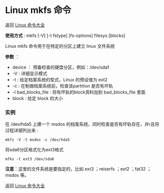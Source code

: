 # Linux mkfs 命令

返回 [Linux 命令大全](https://ahuang007.github.com/Linux-Command)

**使用方式** : mkfs [-V] [-t fstype] [fs-options] filesys [blocks]

Linux mkfs 命令用于在特定的分区上建立 linux 文件系统

**参数** ：

- device ： 预备检查的硬盘分区，例如：/dev/sda1
- -V : 详细显示模式
- -t : 给定档案系统的型式，Linux 的预设值为 ext2
- -c : 在制做档案系统前，检查该partition 是否有坏轨
- -l bad_blocks_file : 将有坏轨的block资料加到 bad_blocks_file 里面
- block : 给定 block 的大小

### 实例

在 /dev/hda5 上建一个 msdos 的档案系统，同时检查是否有坏轨存在，并r且将过程详细列出来 :

```
mkfs -V -t msdos -c /dev/hda5
```

将sda6分区格式化为ext3格式

```
mfks -t ext3 /dev/sda6  
```

**注意**：这里的文件系统是要指定的，比如 ext3 ；reiserfs ；ext2 ；fat32 ；msdos 等。

返回 [Linux 命令大全](https://ahuang007.github.com/Linux-Command)